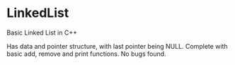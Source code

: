 # LinkedList
Basic Linked List in C++

Has data and pointer structure, with last pointer being NULL.
Complete with basic add, remove and print functions.
No bugs found.
